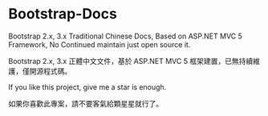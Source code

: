 # Bootstrap-Docs
Bootstrap 2.x, 3.x Traditional Chinese Docs, Based on ASP.NET MVC 5 Framework, No Continued maintain just open source it.

Bootstrap 2.x, 3.x 正體中文文件，基於 ASP.NET MVC 5 框架建置，已無持續維護，僅開源程式碼。

If you like this project, give me a star is enough.

如果你喜歡此專案，請不要客氣給顆星星就行了。

